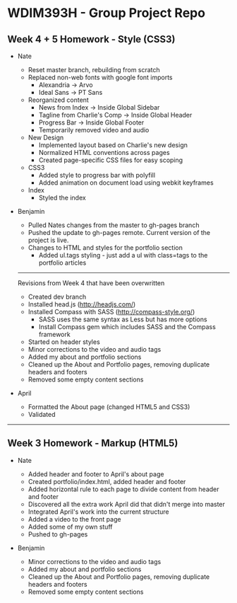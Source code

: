 # WDIM393H - Group Project Repo

## Week 4 + 5 Homework - Style (CSS3)

  * Nate
    * Reset master branch, rebuilding from scratch
    * Replaced non-web fonts with google font imports
      * Alexandria -> Arvo
      * Ideal Sans -> PT Sans
    * Reorganized content
      * News from Index -> Inside Global Sidebar
      * Tagline from Charlie's Comp -> Inside Global Header
      * Progress Bar -> Inside Global Footer
      * Temporarily removed video and audio
    * New Design
      * Implemented layout based on Charlie's new design
      * Normalized HTML conventions across pages
      * Created page-specific CSS files for easy scoping
    * CSS3
      * Added style to progress bar with polyfill
      * Added animation on document load using webkit keyframes
    * Index
      * Styled the index

  * Benjamin
    * Pulled Nates changes from the master to gh-pages branch
    * Pushed the update to gh-pages remote. Current version of the project is live.
    * Changes to HTML and styles for the portfolio section
      * Added ul.tags styling - just add a ul with class=tags to the portfolio articles
     
    -----
	Revisions from Week 4 that have been overwritten
  	* Created dev branch
  	* Installed head.js (http://headjs.com/)
    * Installed Compass with SASS (http://compass-style.org/)
      * SASS uses the same syntax as Less but has more options
      * Install Compass gem which includes SASS and the Compass framework
	* Started on header styles
    * Minor corrections to the video and audio tags
    * Added my about and portfolio sections
    * Cleaned up the About and Portfolio pages, removing duplicate headers and footers
    * Removed some empty content sections

  * April
    * Formatted the About page (changed HTML5 and CSS3)
    * Validated

----------


## Week 3 Homework - Markup (HTML5)

  * Nate
    * Added header and footer to April's about page
    * Created portfolio/index.html, added header and footer
    * Added horizontal rule to each page to divide content from header and footer
    * Discovered all the extra work April did that didn't merge into master
    * Integrated April's work into the current structure
    * Added a video to the front page
    * Added some of my own stuff
    * Pushed to gh-pages

  * Benjamin
    * Minor corrections to the video and audio tags
    * Added my about and portfolio sections
    * Cleaned up the About and Portfolio pages, removing duplicate headers and footers
    * Removed some empty content sections